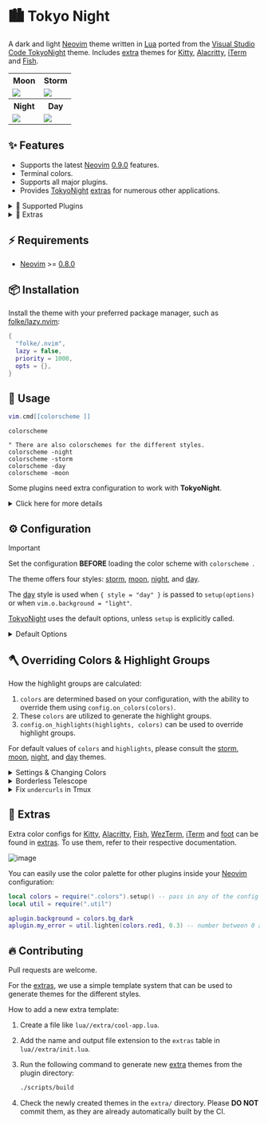 # 🏙 Tokyo Night

A dark and light [Neovim](https://github.com/neovim/neovim) theme written in
[Lua](https://www.lua.org) ported from the [Visual Studio Code
TokyoNight](https://github.com/enkia/tokyo-night-vscode-theme) theme. Includes
[extra](#-extras) themes for [Kitty](https://sw.kovidgoyal.net/kitty/conf.html),
[Alacritty](https://github.com/alacritty/alacritty),
[iTerm](https://iterm2.com/) and
[Fish](https://fishshell.com/docs/current/index.html).

<table width="100%">
  <tr>
    <th>Moon</th>
    <th>Storm</th>
  </tr>
  <tr>
    <td width="50%">
      <img src="https://user-images.githubusercontent.com/292349/190951628-10ba28a1-57ff-4479-8eab-47400a402242.png" />
    </td>
    <td width="50%">
      <img src="https://user-images.githubusercontent.com/292349/115295095-3a9e5080-a10e-11eb-9aed-6054488c46ce.png" />
    </td>
  </tr>
  <tr>
    <th>Night</th>
    <th>Day</th>
  </tr>
  <tr>
    <td width="50%">
      <img src="https://user-images.githubusercontent.com/292349/115295327-7afdce80-a10e-11eb-89b3-2591262bf95a.png" />
    </td>
    <td width="50%">
      <img src="https://user-images.githubusercontent.com/292349/115996270-78c6c480-a593-11eb-8ed0-7d1400b058f5.png" />
    </td>
  </tr>
</table>

## ✨ Features

- Supports the latest [Neovim](https://github.com/neovim/neovim)
  [0.9.0](https://github.com/neovim/neovim/releases/tag/v0.9.0) features.
- Terminal colors.
- Supports all major plugins.
- Provides [TokyoNight](https://github.com/folke/.nvim)
  [extras](#-extras) for numerous other applications.

<details>
<summary>🎨 Supported Plugins</summary>

<!-- plugins:start -->

| Plugin | Source |
| --- | --- |
| [aerial.nvim](https://github.com/stevearc/aerial.nvim) | [`aerial`](lua//groups/aerial.lua) |
| [ale](https://github.com/dense-analysis/ale) | [`ale`](lua//groups/ale.lua) |
| [alpha-nvim](https://github.com/goolord/alpha-nvim) | [`alpha`](lua//groups/alpha.lua) |
| [barbar.nvim](https://github.com/romgrk/barbar.nvim) | [`barbar`](lua//groups/barbar.lua) |
| [bufferline.nvim](https://github.com/akinsho/bufferline.nvim) | [`bufferline`](lua//groups/bufferline.lua) |
| [nvim-cmp](https://github.com/hrsh7th/nvim-cmp) | [`cmp`](lua//groups/cmp.lua) |
| [nvim-dap](https://github.com/mfussenegger/nvim-dap) | [`dap`](lua//groups/dap.lua) |
| [dashboard-nvim](https://github.com/nvimdev/dashboard-nvim) | [`dashboard`](lua//groups/dashboard.lua) |
| [flash.nvim](https://github.com/folke/flash.nvim) | [`flash`](lua//groups/flash.lua) |
| [fzf-lua](https://github.com/ibhagwan/fzf-lua) | [`fzf`](lua//groups/fzf.lua) |
| [vim-gitgutter](https://github.com/airblade/vim-gitgutter) | [`gitgutter`](lua//groups/gitgutter.lua) |
| [gitsigns.nvim](https://github.com/lewis6991/gitsigns.nvim) | [`gitsigns`](lua//groups/gitsigns.lua) |
| [glyph-palette.vim](https://github.com/lambdalisue/glyph-palette.vim) | [`glyph-palette`](lua//groups/glyph-palette.lua) |
| [grug-far.nvim](https://github.com/MagicDuck/grug-far.nvim) | [`grug-far`](lua//groups/grug-far.lua) |
| [headlines.nvim](https://github.com/lukas-reineke/headlines.nvim) | [`headlines`](lua//groups/headlines.lua) |
| [hop.nvim](https://github.com/phaazon/hop.nvim) | [`hop`](lua//groups/hop.lua) |
| [vim-illuminate](https://github.com/RRethy/vim-illuminate) | [`illuminate`](lua//groups/illuminate.lua) |
| [indent-blankline.nvim](https://github.com/lukas-reineke/indent-blankline.nvim) | [`indent-blankline`](lua//groups/indent-blankline.lua) |
| [indentmini.nvim](https://github.com/nvimdev/indentmini.nvim) | [`indentmini`](lua//groups/indentmini.lua) |
| [lazy.nvim](https://github.com/folke/lazy.nvim) | [`lazy`](lua//groups/lazy.lua) |
| [leap.nvim](https://github.com/ggandor/leap.nvim) | [`leap`](lua//groups/leap.lua) |
| [lspsaga.nvim](https://github.com/glepnir/lspsaga.nvim) | [`lspsaga`](lua//groups/lspsaga.lua) |
| [mini.animate](https://github.com/echasnovski/mini.animate) | [`mini_animate`](lua//groups/mini_animate.lua) |
| [mini.clue](https://github.com/echasnovski/mini.clue) | [`mini_clue`](lua//groups/mini_clue.lua) |
| [mini.completion](https://github.com/echasnovski/mini.completion) | [`mini_completion`](lua//groups/mini_completion.lua) |
| [mini.cursorword](https://github.com/echasnovski/mini.cursorword) | [`mini_cursorword`](lua//groups/mini_cursorword.lua) |
| [mini.deps](https://github.com/echasnovski/mini.deps) | [`mini_deps`](lua//groups/mini_deps.lua) |
| [mini.diff](https://github.com/echasnovski/mini.diff) | [`mini_diff`](lua//groups/mini_diff.lua) |
| [mini.files](https://github.com/echasnovski/mini.files) | [`mini_files`](lua//groups/mini_files.lua) |
| [mini.hipatterns](https://github.com/echasnovski/mini.hipatterns) | [`mini_hipatterns`](lua//groups/mini_hipatterns.lua) |
| [mini.icons](https://github.com/echasnovski/mini.icons) | [`mini_icons`](lua//groups/mini_icons.lua) |
| [mini.indentscope](https://github.com/echasnovski/mini.indentscope) | [`mini_indentscope`](lua//groups/mini_indentscope.lua) |
| [mini.jump](https://github.com/echasnovski/mini.jump) | [`mini_jump`](lua//groups/mini_jump.lua) |
| [mini.map](https://github.com/echasnovski/mini.map) | [`mini_map`](lua//groups/mini_map.lua) |
| [mini.notify](https://github.com/echasnovski/mini.notify) | [`mini_notify`](lua//groups/mini_notify.lua) |
| [mini.operators](https://github.com/echasnovski/mini.operators) | [`mini_operators`](lua//groups/mini_operators.lua) |
| [mini.pick](https://github.com/echasnovski/mini.pick) | [`mini_pick`](lua//groups/mini_pick.lua) |
| [mini.starter](https://github.com/echasnovski/mini.starter) | [`mini_starter`](lua//groups/mini_starter.lua) |
| [mini.statusline](https://github.com/echasnovski/mini.statusline) | [`mini_statusline`](lua//groups/mini_statusline.lua) |
| [mini.surround](https://github.com/echasnovski/mini.surround) | [`mini_surround`](lua//groups/mini_surround.lua) |
| [mini.tabline](https://github.com/echasnovski/mini.tabline) | [`mini_tabline`](lua//groups/mini_tabline.lua) |
| [mini.test](https://github.com/echasnovski/mini.test) | [`mini_test`](lua//groups/mini_test.lua) |
| [mini.trailspace](https://github.com/echasnovski/mini.trailspace) | [`mini_trailspace`](lua//groups/mini_trailspace.lua) |
| [nvim-navic](https://github.com/SmiteshP/nvim-navic) | [`navic`](lua//groups/navic.lua) |
| [neo-tree.nvim](https://github.com/nvim-neo-tree/neo-tree.nvim) | [`neo-tree`](lua//groups/neo-tree.lua) |
| [neogit](https://github.com/TimUntersberger/neogit) | [`neogit`](lua//groups/neogit.lua) |
| [neotest](https://github.com/nvim-neotest/neotest) | [`neotest`](lua//groups/neotest.lua) |
| [noice.nvim](https://github.com/folke/noice.nvim) | [`noice`](lua//groups/noice.lua) |
| [nvim-notify](https://github.com/rcarriga/nvim-notify) | [`notify`](lua//groups/notify.lua) |
| [nvim-tree.lua](https://github.com/kyazdani42/nvim-tree.lua) | [`nvim-tree`](lua//groups/nvim-tree.lua) |
| [octo.nvim](https://github.com/pwntester/octo.nvim) | [`octo`](lua//groups/octo.lua) |
| [rainbow-delimiters.nvim](https://github.com/HiPhish/rainbow-delimiters.nvim) | [`rainbow`](lua//groups/rainbow.lua) |
| [render-markdown.nvim](https://github.com/MeanderingProgrammer/render-markdown.nvim) | [`render-markdown`](lua//groups/render-markdown.lua) |
| [nvim-scrollbar](https://github.com/petertriho/nvim-scrollbar) | [`scrollbar`](lua//groups/scrollbar.lua) |
| [vim-sneak](https://github.com/justinmk/vim-sneak) | [`sneak`](lua//groups/sneak.lua) |
| [telescope.nvim](https://github.com/nvim-telescope/telescope.nvim) | [`telescope`](lua//groups/telescope.lua) |
| [nvim-treesitter-context](https://github.com/nvim-treesitter/nvim-treesitter-context) | [`treesitter-context`](lua//groups/treesitter-context.lua) |
| [trouble.nvim](https://github.com/folke/trouble.nvim) | [`trouble`](lua//groups/trouble.lua) |
| [vimwiki](https://github.com/vimwiki/vimwiki) | [`vimwiki`](lua//groups/vimwiki.lua) |
| [which-key.nvim](https://github.com/folke/which-key.nvim) | [`which-key`](lua//groups/which-key.lua) |
| [yanky.nvim](https://github.com/gbprod/yanky.nvim) | [`yanky`](lua//groups/yanky.lua) |

<!-- plugins:end -->

</details>

<details>
<summary>🍭 Extras</summary>

<!-- extras:start -->

| Tool | Extra |
| --- | --- |
| [Aerc](https://git.sr.ht/~rjarry/aerc/) | [extras/aerc](extras/aerc) |
| [Alacritty](https://github.com/alacritty/alacritty) | [extras/alacritty](extras/alacritty) |
| [Delta](https://github.com/dandavison/delta) | [extras/delta](extras/delta) |
| [Dunst](https://dunst-project.org/) | [extras/dunst](extras/dunst) |
| [Fish](https://fishshell.com/docs/current/index.html) | [extras/fish](extras/fish) |
| [Fish Themes](https://fishshell.com/docs/current/interactive.html#syntax-highlighting) | [extras/fish_themes](extras/fish_themes) |
| [Foot](https://codeberg.org/dnkl/foot) | [extras/foot](extras/foot) |
| [Fuzzel](https://codeberg.org/dnkl/fuzzel) | [extras/fuzzel](extras/fuzzel) |
| [Fzf](https://github.com/junegunn/fzf) | [extras/fzf](extras/fzf) |
| [GitUI](https://github.com/extrawurst/gitui) | [extras/gitui](extras/gitui) |
| [GNOME Terminal](https://gitlab.gnome.org/GNOME/gnome-terminal) | [extras/gnome_terminal](extras/gnome_terminal) |
| [Helix](https://helix-editor.com/) | [extras/helix](extras/helix) |
| [iTerm](https://iterm2.com/) | [extras/iterm](extras/iterm) |
| [Kitty](https://sw.kovidgoyal.net/kitty/conf.html) | [extras/kitty](extras/kitty) |
| [Lazygit](https://github.com/jesseduffield/lazygit) | [extras/lazygit](extras/lazygit) |
| [Lua Table for testing](https://www.lua.org) | [extras/lua](extras/lua) |
| [Prism](https://prismjs.com) | [extras/prism](extras/prism) |
| [process-compose](https://f1bonacc1.github.io/process-compose/) | [extras/process_compose](extras/process_compose) |
| [Slack](https://slack.com) | [extras/slack](extras/slack) |
| [Spotify Player](https://github.com/aome510/spotify-player) | [extras/spotify_player](extras/spotify_player) |
| [Sublime Text](https://www.sublimetext.com/docs/themes) | [extras/sublime](extras/sublime) |
| [Terminator](https://gnome-terminator.readthedocs.io/en/latest/config.html) | [extras/terminator](extras/terminator) |
| [Tilix](https://github.com/gnunn1/tilix) | [extras/tilix](extras/tilix) |
| [Tmux](https://github.com/tmux/tmux/wiki) | [extras/tmux](extras/tmux) |
| [Vim](https://vimhelp.org/) | [extras/vim](extras/vim) |
| [Vimium](https://vimium.github.io/) | [extras/vimium](extras/vimium) |
| [WezTerm](https://wezfurlong.org/wezterm/config/files.html) | [extras/wezterm](extras/wezterm) |
| [Windows Terminal](https://aka.ms/terminal-documentation) | [extras/windows_terminal](extras/windows_terminal) |
| [Xfce Terminal](https://docs.xfce.org/apps/terminal/advanced) | [extras/xfceterm](extras/xfceterm) |
| [Xresources](https://wiki.archlinux.org/title/X_resources) | [extras/xresources](extras/xresources) |
| [Yazi](https://github.com/sxyazi/yazi) | [extras/yazi](extras/yazi) |
| [Zathura](https://pwmt.org/projects/zathura/) | [extras/zathura](extras/zathura) |
| [Zellij](https://zellij.dev/) | [extras/zellij](extras/zellij) |

<!-- extras:end -->

</details>

## ⚡️ Requirements

- [Neovim](https://github.com/neovim/neovim) >=
  [0.8.0](https://github.com/neovim/neovim/releases/tag/v0.8.0)

## 📦 Installation

Install the theme with your preferred package manager, such as
[folke/lazy.nvim](https://github.com/folke/lazy.nvim):

```lua
{
  "folke/.nvim",
  lazy = false,
  priority = 1000,
  opts = {},
}
```

## 🚀 Usage

```lua
vim.cmd[[colorscheme ]]
```

```vim
colorscheme 

" There are also colorschemes for the different styles.
colorscheme -night
colorscheme -storm
colorscheme -day
colorscheme -moon
```

Some plugins need extra configuration to work with **TokyoNight**.

<details>
  <summary>Click here for more details</summary>

### [Barbecue](https://github.com/utilyre/barbecue.nvim)

```lua
-- Lua
require('barbecue').setup {
  -- ... your barbecue config
  theme = '',
  -- ... your barbecue config
}
```

### [Lualine](https://github.com/nvim-lualine/lualine.nvim)

```lua
-- Lua
require('lualine').setup {
  options = {
    -- ... your lualine config
    theme = ''
    -- ... your lualine config
  }
}
```

### [Lightline](https://github.com/itchyny/lightline.vim)

```vim
" Vim Script
let g:lightline = {'colorscheme': ''}
```

</details>

## ⚙️ Configuration

> [!IMPORTANT]
> Set the configuration **BEFORE** loading the color scheme with `colorscheme `.

The theme offers four styles: [storm](#storm), [moon](#moon), [night](#night),
and [day](#day).

The [day](#day) style is used when `{ style = "day" }` is passed to
`setup(options)` or when `vim.o.background = "light"`.

[TokyoNight](https://github.com/folke/.nvim) uses the default options,
unless `setup` is explicitly called.

<details>
  <summary>Default Options</summary>

<!-- config:start -->

```lua
---@class .Config
---@field on_colors fun(colors: ColorScheme)
---@field on_highlights fun(highlights: .Highlights, colors: ColorScheme)
M.defaults = {
  style = "moon", -- The theme comes in three styles, `storm`, a darker variant `night` and `day`
  light_style = "day", -- The theme is used when the background is set to light
  transparent = false, -- Enable this to disable setting the background color
  terminal_colors = true, -- Configure the colors used when opening a `:terminal` in Neovim
  styles = {
    -- Style to be applied to different syntax groups
    -- Value is any valid attr-list value for `:help nvim_set_hl`
    comments = { italic = true },
    keywords = { italic = true },
    functions = {},
    variables = {},
    -- Background styles. Can be "dark", "transparent" or "normal"
    sidebars = "dark", -- style for sidebars, see below
    floats = "dark", -- style for floating windows
  },
  day_brightness = 0.3, -- Adjusts the brightness of the colors of the **Day** style. Number between 0 and 1, from dull to vibrant colors
  dim_inactive = false, -- dims inactive windows
  lualine_bold = false, -- When `true`, section headers in the lualine theme will be bold

  --- You can override specific color groups to use other groups or a hex color
  --- function will be called with a ColorScheme table
  ---@param colors ColorScheme
  on_colors = function(colors) end,

  --- You can override specific highlights to use other groups or a hex color
  --- function will be called with a Highlights and ColorScheme table
  ---@param highlights .Highlights
  ---@param colors ColorScheme
  on_highlights = function(highlights, colors) end,

  cache = true, -- When set to true, the theme will be cached for better performance

  ---@type table<string, boolean|{enabled:boolean}>
  plugins = {
    -- enable all plugins when not using lazy.nvim
    -- set to false to manually enable/disable plugins
    all = package.loaded.lazy == nil,
    -- uses your plugin manager to automatically enable needed plugins
    -- currently only lazy.nvim is supported
    auto = true,
    -- add any plugins here that you want to enable
    -- for all possible plugins, see:
    --   * https://github.com/folke/.nvim/tree/main/lua//groups
    -- telescope = true,
  },
}
```

<!-- config:end -->

</details>

## 🪓 Overriding Colors & Highlight Groups

How the highlight groups are calculated:

1. `colors` are determined based on your configuration, with the ability to
   override them using `config.on_colors(colors)`.
1. These `colors` are utilized to generate the highlight groups.
1. `config.on_highlights(highlights, colors)` can be used to override highlight
   groups.

For default values of `colors` and `highlights`, please consult the
[storm](extras/lua/_storm.lua),
[moon](extras/lua/_moon.lua),
[night](extras/lua/_night.lua), and
[day](extras/lua/_day.lua) themes.

<details>
  <summary>Settings & Changing Colors</summary>

```lua
require("").setup({
  -- use the night style
  style = "night",
  -- disable italic for functions
  styles = {
    functions = {}
  },
  -- Change the "hint" color to the "orange" color, and make the "error" color bright red
  on_colors = function(colors)
    colors.hint = colors.orange
    colors.error = "#ff0000"
  end
})
```

</details>

<details>
  <summary>Borderless Telescope</summary>

```lua
require("").setup({
  on_highlights = function(hl, c)
    local prompt = "#2d3149"
    hl.TelescopeNormal = {
      bg = c.bg_dark,
      fg = c.fg_dark,
    }
    hl.TelescopeBorder = {
      bg = c.bg_dark,
      fg = c.bg_dark,
    }
    hl.TelescopePromptNormal = {
      bg = prompt,
    }
    hl.TelescopePromptBorder = {
      bg = prompt,
      fg = prompt,
    }
    hl.TelescopePromptTitle = {
      bg = prompt,
      fg = prompt,
    }
    hl.TelescopePreviewTitle = {
      bg = c.bg_dark,
      fg = c.bg_dark,
    }
    hl.TelescopeResultsTitle = {
      bg = c.bg_dark,
      fg = c.bg_dark,
    }
  end,
})
```

</details>

<details>
  <summary>Fix <code>undercurls</code> in Tmux</summary>

To have undercurls show up and in color, add the following to your
[Tmux](https://github.com/tmux/tmux) configuration file:

```sh
# Undercurl
set -g default-terminal "${TERM}"
set -as terminal-overrides ',*:Smulx=\E[4::%p1%dm'  # undercurl support
set -as terminal-overrides ',*:Setulc=\E[58::2::%p1%{65536}%/%d::%p1%{256}%/%{255}%&%d::%p1%{255}%&%d%;m'  # underscore colours - needs tmux-3.0
```

</details>

## 🍭 Extras

Extra color configs for [Kitty](https://sw.kovidgoyal.net/kitty/conf.html),
[Alacritty](https://github.com/alacritty/alacritty),
[Fish](https://fishshell.com/docs/current/index.html), [WezTerm](https://wezfurlong.org/wezterm/config/files.html),
[iTerm](https://iterm2.com/) and [foot](https://codeberg.org/dnkl/foot) can be
found in [extras](extras/). To use them, refer to their respective
documentation.

![image](https://user-images.githubusercontent.com/292349/115395546-d8d6f880-a198-11eb-98fb-a1194787701d.png)

You can easily use the color palette for other plugins inside your
[Neovim](https://github.com/neovim/neovim) configuration:

```lua
local colors = require(".colors").setup() -- pass in any of the config options as explained above
local util = require(".util")

aplugin.background = colors.bg_dark
aplugin.my_error = util.lighten(colors.red1, 0.3) -- number between 0 and 1. 0 results in white, 1 results in red1
```

## 🔥 Contributing

Pull requests are welcome.

For the [extras](#-extras), we use a simple template system that can be used to
generate themes for the different styles.

How to add a new extra template:

1. Create a file like `lua//extra/cool-app.lua`.
2. Add the name and output file extension to the `extras` table in
   `lua//extra/init.lua`.
3. Run the following command to generate new [extra](#-extras) themes from the  plugin directory:

   ```sh
   ./scripts/build
   ```

4. Check the newly created themes in the `extra/` directory. Please **DO NOT**
   commit them, as they are already automatically built by the CI.
